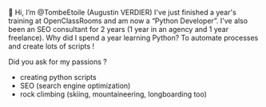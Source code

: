 👋 Hi, I’m @TombeEtoile (Augustin VERDIER)
I've just finished a year's training at OpenClassRooms and am now a “Python Developer”.
I've also been an SEO consultant for 2 years (1 year in an agency and 1 year freelance).
Why did I spend a year learning Python? To automate processes and create lots of scripts !

Did you ask for my passions ? 
- creating python scripts
- SEO (search engine optimization)
- rock climbing (skiing, mountaineering, longboarding too) 
